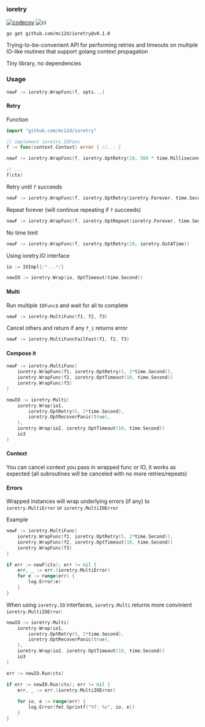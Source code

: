 ### ioretry

[![codecov](https://codecov.io/gh/mc12d/ioretry/graph/badge.svg?token=7I75NBNNTG)](https://codecov.io/gh/mc12d/ioretry)
![ci](https://github.com/mc12d/ioretry/actions/workflows/ci.yaml/badge.svg)

`go get github.com/mc12d/ioretry@v0.1.0`

Trying-to-be-convenient API for performing retries and timeouts on multiple
IO-like routines that support golang context propagation

Tiny library, no dependencies

### Usage

```go
newF := ioretry.WrapFunc(f, opts...)
```

#### Retry

Function

```go
import "github.com/mc12d/ioretry"

// implement ioretry.IOFunc
f := func(context.Context) error { //... }

newf := ioretry.WrapFunc(f, ioretry.OptRetry(10, 500 * time.Millisecond))

// ...
f(ctx)
```

Retry until `f` succeeds

```go
newF := ioretry.WrapFunc(f, ioretry.OptRetry(ioretry.Forever, time.Second))
```

Repeat forever (will continue repeating if `f` succeeds)

```go
newF := ioretry.WrapFunc(f, ioretry.OptRepeat(ioretry.Forever, time.Second))
```

No time limit

```go
newF := ioretry.WrapFunc(f, ioretry.OptRetry(10, ioretry.OutATime))
```

Using ioretry.IO interface

```go
io := IOImpl{/*...*/}

newIO := ioretry.Wrap(io, OptTimeout(time.Second))
```

#### Multi

Run multiple `IOFunc`s and wait for all to complete

```go
newF := ioretry.MultiFunc(f1, f2, f3)
```

Cancel others and return if any `f_i` returns error

```go
newF := ioretry.MultiFuncFailFast(f1, f2, f3)
```

#### Compose it

```go
newF := ioretry.MultiFunc(
    ioretry.WrapFunc(f1, ioretry.OptRetry(5, 2*time.Second)),
    ioretry.WrapFunc(f2, ioretry.OptTimeout(10, time.Second))
    ioretry.WrapFunc(f3)
)

newIO := ioretry.Multi(
    ioretry.Wrap(io1,
        ioretry.OptRetry(5, 2*time.Second),
        ioretry.OptRecoverPanic(true),
    ),
    ioretry.Wrap(io2, ioretry.OptTimeout(10, time.Second))
    io3
)
```

#### Context

You can cancel context you pass in wrapped func or IO, it works as expected (all
subroutines will be canceled with no more retries/repeats)

#### Errors

Wrapped instances will wrap underlying errors (if any) to `ioretry.MultiError`
or `ioretry.MultiIOError`

Example

```go
newF := ioretry.MultiFunc(
    ioretry.WrapFunc(f1, ioretry.OptRetry(5, 2*time.Second)),
    ioretry.WrapFunc(f2, ioretry.OptTimeout(10, time.Second))
    ioretry.WrapFunc(f3)
)

if err := newF(ctx); err != nil {
    err, _ := err.(ioretry.MultiError)
    for e := range(err) {
        log.Error(e)
    }
}
```

When using `ioretry.IO` interfaces, `ioretry.Multi` returns more convinient
`ioretry.MultiIOError`:

```go
newIO := ioretry.Multi(
    ioretry.Wrap(io1,
        ioretry.OptRetry(5, 2*time.Second),
        ioretry.OptRecoverPanic(true),
    ),
    ioretry.Wrap(io2, ioretry.OptTimeout(10, time.Second))
    io3
)

err := newIO.Run(ctx)

if err := newIO.Run(ctx); err != nil {
    err, _ := err.(ioretry.MultiIOError)
    
    for io, e := range(err) {
        log.Error(fmt.Sprintf("%T: %s", io, e))
    }
}
```
